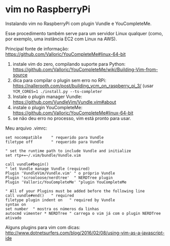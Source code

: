 # vim no RaspberryPi

Instalando vim no RaspberryPi com plugin Vundle e YouCompleteMe.

Esse procedimento também serve para um servidor Linux qualquer (como, por exemplo,
uma instância EC2 com Linux na AWS).

Principal fonte de informação: https://github.com/Valloric/YouCompleteMe#linux-64-bit

1. instale vim do zero, compilando suporte para Python: https://github.com/Valloric/YouCompleteMe/wiki/Building-Vim-from-source
2. dica para compilar o plugin sem erro no RPi: https://nallerooth.com/post/building_ycm_on_raspberry_pi_3/ (usar `YCM_CORES=1 ./install.py --ts-completer`
3. Instale o plugin manager Vundle: https://github.com/VundleVim/Vundle.vim#about
3. instale o plugin YouCompleteMe: https://github.com/Valloric/YouCompleteMe#linux-64-bit
4. se não deu erro no processo, vim está pronto para usar.


Meu arquivo .vimrc:
```
set nocompatible	" requerido para Vundle
filetype off		" requerido para Vundle

" set the runtime path to include Vundle and initialize
set rtp+=~/.vim/bundle/Vundle.vim

call vundle#begin()
" let Vundle manage Vundle (required)
Plugin 'VundleVim/Vundle.vim' " o próprio Vundle
Plugin 'scrooloose/nerdtree'  " NERDTree plugin
Plugin 'Valloric/YouCompleteMe' "plugin YouCompleteMe

" All of your Plugins must be added before the following line
call vundle#end()	" required
filetype plugin indent on	" required by Vundle
syntax on
set number	" mostra os números da linhas
autocmd vimenter * NERDTree	" carrega o vim já com o plugin NERDTree ativado
```


Alguns plugins para vim com dicas: http://www.dotnetsurfers.com/blog/2016/02/08/using-vim-as-a-javascript-ide
